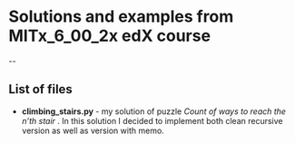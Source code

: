 ﻿# Solutions and examples from MITx_6_00_2x edX course

--
## List of files
* **climbing_stairs.py** - my solution of puzzle *Count of ways to reach the n’th stair* . In this solution I decided to implement both clean recursive version as well as version with memo.
